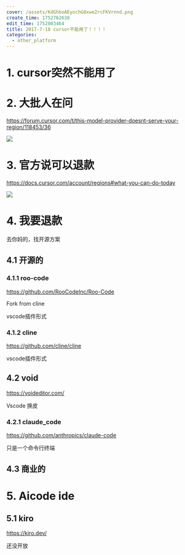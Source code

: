 ```yaml
---
cover: /assets/KdGhboAEyochG8xwe2rcFKVrnnd.png
create_time: 1752762638
edit_time: 1752803464
title: 2017-7-18 cursor不能用了！！！！
categories:
  - other_platform
---
```



# 1. cursor突然不能用了

# 2. 大批人在问

https://forum.cursor.com/t/this-model-provider-doesnt-serve-your-region/118453/36

<img src="/assets/UhjHb7SzKoCu6UxwjxMcuDpsn8l.png" src-width="771" class="markdown-img m-auto" src-height="243" align="center"/>

# 3. 官方说可以退款

https://docs.cursor.com/account/regions#what-you-can-do-today

<img src="/assets/DJtSbt7bQoduRIxWqg9cvRSknnf.png" src-width="776" class="markdown-img m-auto" src-height="296" align="center"/>

# 4. 我要退款

去你妈的，找开源方案

## 4.1 开源的

### 4.1.1 roo-code

https://github.com/RooCodeInc/Roo-Code

Fork from cline

vscode插件形式

### 4.1.2 cline

https://github.com/cline/cline

vscode插件形式

## 4.2 void

https://voideditor.com/

Vscode 换皮

### 4.2.1 claude_code

https://github.com/anthropics/claude-code

 只是一个命令行终端

## 4.3 商业的

# 5. Aicode ide

## 5.1 kiro

https://kiro.dev/

还没开放

